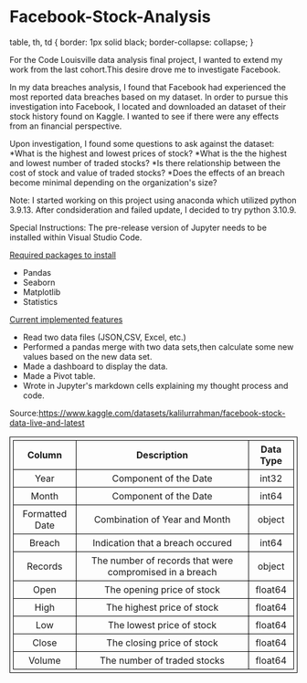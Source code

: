 # Facebook-Stock-Analysis

table, th, td 
{
  border: 1px solid black;
  border-collapse: collapse;
}

For the Code Louisville data analysis final project, I wanted to extend my work from the last cohort.This desire drove me to investigate Facebook.

In my data breaches analysis, I found that Facebook had experienced the most reported data breaches based on my dataset. In order to pursue this investigation into Facebook, I located and downloaded an dataset of their stock history found on Kaggle. I wanted to see if there were any effects from an financial perspective.

Upon investigation, I found some questions to ask against the dataset:
*What is the highest and lowest prices of stock?
*What is the the highest and lowest number of traded stocks?
*Is there relationship between the cost of stock and value of traded stocks?
*Does the effects of an breach become minimal depending on the organization's size?

Note: I started working on this project using anaconda which utilized python 3.9.13. After condsideration and failed update, I decided to try python 3.10.9.

Special Instructions: The pre-release version of Jupyter needs to be installed within Visual Studio Code.

<u>Required packages to install</u>
* Pandas
* Seaborn
* Matplotlib
* Statistics

<u>Current implemented features</u>
* Read two data files (JSON,CSV, Excel, etc.)
* Performed a pandas merge with two data sets,then calculate some new values based on the new data set.
* Made a dashboard to display the data.
* Made a Pivot table.
* Wrote in Jupyter's markdown cells explaining my thought process and code.


Source:https://www.kaggle.com/datasets/kalilurrahman/facebook-stock-data-live-and-latest


<style>
table, th, td 
{
  padding: 5px;
  text-align: center;
  border: 1px solid black;
  border-collapse: collapse;
}
</style>

<table>
  <tr>
    <th>Column</th>
    <th>Description</th>
    <th>Data Type</th>
  </tr>
   <tr>
    <td>Year</td>
    <td>Component of the Date </td>
    <td>int32</td>
   </tr>
   <tr>
    <td>Month</td>
    <td>Component of the Date </td>
    <td>int64</td>
   </tr>
   <tr>
    <td>Formatted Date</td>
    <td>Combination of Year and Month </td>
    <td>object</td>
   </tr>
   <tr>
    <td>Breach</td>
    <td>Indication that a breach occured</td>
    <td>int64</td>
   </tr>
    <tr>
    <td>Records</td>
    <td>The number of records that were compromised in a breach</td>
    <td>object</td>
   </tr>
     <tr>
    <td>Open</td>
    <td>The opening price of stock</td>
    <td>float64</td>
   </tr>
    <tr>
    <td>High</td>
    <td>The highest price of stock</td>
    <td>float64</td>
    </tr>
     <tr>
    <td>Low</td>
    <td>The lowest price of stock</td>
    <td>float64</td>
    </tr>
     <tr>
    <td>Close</td>
    <td>The closing price of stock</td>
    <td>float64</td>
    </tr>
    <tr>
    <td>Volume</td>
    <td>The number of traded stocks</td>
    <td>float64</td>
    </tr>
</table>







